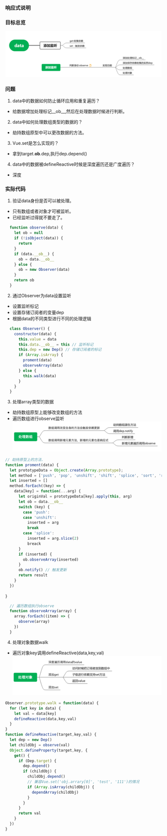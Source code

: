 ### 响应式说明
### 目标总览
![An image](./datadesc.png)
### 问题
1. data中的数据如何防止循环应用和重复遍历？
* 给数据增加处理标记__ob__,然后在处理数据时候进行判断。
2. data中如何处理数组类型的数据的？
* 劫持数组原型中可以更改数据的方法。
3. Vue.set是怎么实现的？
* 拿到target.__ob__.dep,执行dep.depend()
4. data中的数据被defineReactive时候是深度遍历还是广度遍历？
* 深度
### 实际代码
1. 验证data身份是否可以被处理。
* 只有数组或者对象才可被监听。
* 已经监听过得就不要走了。
``` js
  function observe(data) {
    let ob = null
    if (!isObject(data)) {
      return
    }
    if (data.__ob__) {
      ob = data.__ob__
    } else {
      ob = new Observer(data)
    }
    return ob
  }
```
2. 通过Observer为data设置监听
* 设置监听标记
* 设置存储订阅者的变量dep
* 根据data的不同类型进行不同的处理逻辑
``` js
  class Observer() {
    constructor(data) {
      this.value = data
      this.data.__ob__ = this // 监听标记
      this.dep = new Dep() // 存储订阅者的标记
      if (Array.isArray) {
        proment(data)
        observeArray(data)
      } else {
        this.walk(data)
      }
    }
  }
```
3. 处理array类型的数据
* 劫持数组原型上能够改变数组的方法
* 遍历数组进行observe监听
![An image](./array.png)
``` js
// 劫持原型上的方法.
function proment(data) {
  let prototypeData = Object.create(Array.prototype);
  let method = ['push', 'pop', 'unshift', 'shift', 'splice', 'sort', 'reverse']
  let inserted = []
  method.forEach((key) => {
    data[key] = function(...arg) {
      let originVal = prototypeData[key].apply(this, arg)
      let ob = data.__ob__
      switch (key) {
        case 'push':
        case 'unshift':
          inserted = arg
          break
        case 'splice':
          inserted = arg.slice(2) 
          breack 
      }
      if (inserted) {
        ob.observeArray(inserted)
      }
      ob.notify() // 触发更新
      return result
    }
  })

}
```
``` js
  // 遍历数组执行observe
  function observeArray(array) {
    array.forEach((item) => {
      observe(array)
    })
  }
```
4. 处理对象数据walk
* 遍历对象key调用defineReactive(data,key,val)
![An image](./obj.png)
``` js
Observer.prototype.walk = function(data) {
  for (let key in data) {
    let val = data[key]
    defineReactive(data,key,val)
  }
}
function defineReactive(target,key,val) {
  let dep = new Dep()
  let childObj = observe(val)
  Object.defineProperty(target,key, {
    get() {
      if (Dep.target) {
        dep.depend()
        if (childObj) {
          childObj.depend()
          // 兼容Vue.set('obj.arrary[0]', 'test', '111')的情况
          if (Array.isArray(childObj)) {
            dependArray(childObj)
          }
        }
      }
      return val
    }
  })
}
```